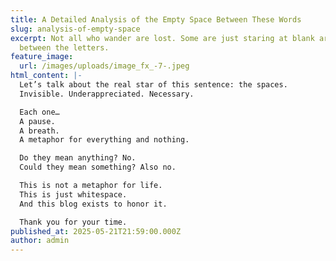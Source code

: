 ```yaml
---
title: A Detailed Analysis of the Empty Space Between These Words
slug: analysis-of-empty-space
excerpt: Not all who wander are lost. Some are just staring at blank areas
  between the letters.
feature_image:
  url: /images/uploads/image_fx_-7-.jpeg
html_content: |-
  Let’s talk about the real star of this sentence: the spaces.
  Invisible. Underappreciated. Necessary.

  Each one…
  A pause.
  A breath.
  A metaphor for everything and nothing.

  Do they mean anything? No.
  Could they mean something? Also no.

  This is not a metaphor for life.
  This is just whitespace.
  And this blog exists to honor it.

  Thank you for your time.
published_at: 2025-05-21T21:59:00.000Z
author: admin
---
```


